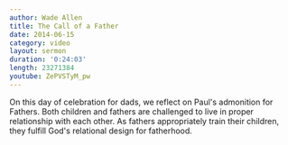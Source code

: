 ```yaml
---
author: Wade Allen
title: The Call of a Father
date: 2014-06-15
category: video
layout: sermon
duration: '0:24:03'
length: 23271384
youtube: ZePVSTyM_pw
---
```


On this day of celebration for dads, we reflect on Paul's admonition for Fathers. Both children and fathers are challenged to live in proper relationship with each other. As fathers appropriately train their children, they fulfill God's relational design for fatherhood.
